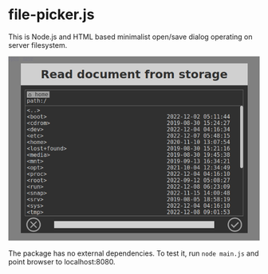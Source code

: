 # file-picker.js

This is Node.js and HTML based minimalist open/save dialog operating on server filesystem.

![](screenshot.png)

The package has no external dependencies. To test it, run `node main.js` and point browser to localhost:8080.
